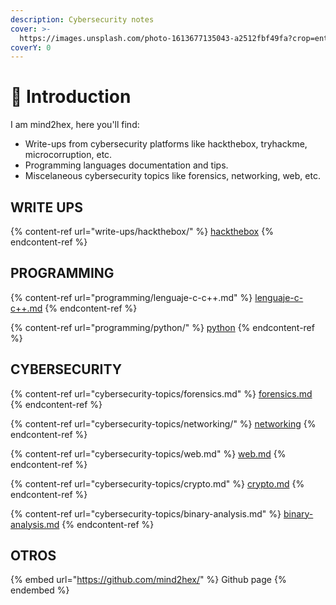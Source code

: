 ```yaml
---
description: Cybersecurity notes
cover: >-
  https://images.unsplash.com/photo-1613677135043-a2512fbf49fa?crop=entropy&cs=srgb&fm=jpg&ixid=M3wxOTcwMjR8MHwxfHNlYXJjaHwzfHxoYWNrfGVufDB8fHx8MTY4NTkwNjMyNnww&ixlib=rb-4.0.3&q=85
coverY: 0
---
```


# 💾 Introduction

I am mind2hex, here you'll find:

* Write-ups from cybersecurity platforms like hackthebox, tryhackme, microcorruption, etc.&#x20;
* Programming languages documentation and tips.
* Miscelaneous cybersecurity topics like forensics, networking, web, etc.

## WRITE UPS

{% content-ref url="write-ups/hackthebox/" %}
[hackthebox](write-ups/hackthebox/)
{% endcontent-ref %}

## PROGRAMMING

{% content-ref url="programming/lenguaje-c-c++.md" %}
[lenguaje-c-c++.md](programming/lenguaje-c-c++.md)
{% endcontent-ref %}

{% content-ref url="programming/python/" %}
[python](programming/python/)
{% endcontent-ref %}

## CYBERSECURITY

{% content-ref url="cybersecurity-topics/forensics.md" %}
[forensics.md](cybersecurity-topics/forensics.md)
{% endcontent-ref %}

{% content-ref url="cybersecurity-topics/networking/" %}
[networking](cybersecurity-topics/networking/)
{% endcontent-ref %}

{% content-ref url="cybersecurity-topics/web.md" %}
[web.md](cybersecurity-topics/web.md)
{% endcontent-ref %}

{% content-ref url="cybersecurity-topics/crypto.md" %}
[crypto.md](cybersecurity-topics/crypto.md)
{% endcontent-ref %}

{% content-ref url="cybersecurity-topics/binary-analysis.md" %}
[binary-analysis.md](cybersecurity-topics/binary-analysis.md)
{% endcontent-ref %}

## OTROS

{% embed url="https://github.com/mind2hex/" %}
Github page
{% endembed %}
